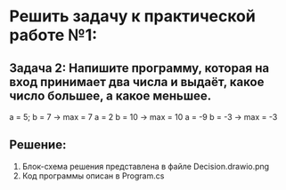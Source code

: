 # Решить задачу к практической работе №1:
## Задача 2: Напишите программу, которая на вход принимает два числа и выдаёт, какое число большее, а какое меньшее.

a = 5; b = 7 -> max = 7
a = 2 b = 10 -> max = 10
a = -9 b = -3 -> max = -3

## Решение:
1. Блок-схема решения представлена в файле Decision.drawio.png
2. Код программы описан в Program.cs